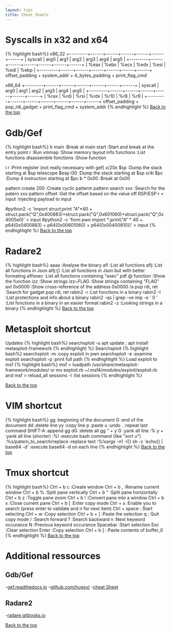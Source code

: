```yaml
---
layout: tips
title: Cheat Sheets
---
```

Syscalls in x32 and x64
==========================
{% highlight bash%}
x86_32
+---------+------+------+------+------+------+------+
| syscall | arg0 | arg1 | arg2 | arg3 | arg4 | arg5 |
+---------+------+------+------+------+------+------+
|   %eax  | %ebx | %ecx | %edx | %esi | %edi | %ebp |
+---------+------+------+------+------+------+------+
offset_padding + system_addr + 4_bytes_padding + print_flag_cmd

x86_64
+---------+------+------+------+------+------+------+
| syscall | arg0 | arg1 | arg2 | arg3 | arg4 | arg5 |
+---------+------+------+------+------+------+------+
|   %rax  | %rdi | %rsi | %rdx | %r10 | %r8  | %r9  |
+---------+------+------+------+------+------+------+
offset_padding + pop_rdi_gadget + print_flag_cmd + system_addr
{% endhighlight %}
[Back to the top](#header)

Gdb/Gef
=======
{% highlight bash%}
b main                      :Break at main 
start                       :Start and break at the entry point
r                           :Run
vmmap                       :Show memory layout
info functions              :List functions
disassemble fonctions       :Show function

i r                         :Print register (not really necessary with gef)
x/20x $sp                   :Dump the stack starting at $sp
telescope $esp l30          :Dump the stack starting at $sp
x/4i $pc                    :Dump 4 instruction starting at $pc
b * 0x00                    :Break at 0x00

pattern create 200          :Create cyclic patterm
pattern search xxx          :Search for the patern xxx
pattern offset              :Get the offset based on the value off RSP/ESP
r < input                   :Injecting payload to input

#python2 -c 'import struct;print "A"*40 + struct.pack("Q",0x400883)+struct.pack("Q",0x601060)+struct.pack("Q",0x4005e0)' > input
#python2 -c 'from pwn import *;print("A" * 40 + p64(0x0400883) + p64(0x00601060) + p64(0x00400810))' > input
{% endhighlight %}
[Back to the top](#header)

Radare2
=======
{% highlight bash%}
aaaa                                        :Analyse the binary
afl                                         :List all functions
aflj                                        :List all functions in Json
aflj:{}                                     :List all functions in Json but with better formating
afl!exec                                    :List all functions containing "exec"
pdf @ function                              :Show the function
izz                                         :Show strings
izz~FLAG                                    :Show strings containing "FLAG"
axt 0x0000                                  :Show cross-reference of the address 0x0000
/a pop rdi, ret                             :Search for gadget pop rdi, ret
rabin2 -i <binary>                          :List fonctions in a binary
rabin2 -I <binary>                          :List protections and info about a binary
rabin2 -qs <binary> | grep -ve imp -e ' 0 ' :List fonctions in a binary in an easier format
rabin2 -z <binary>                          :Looking strings in a binary
{% endhighlight %}
[Back to the top](#header)
  
Metasploit shortcut
===================
Updates
{% highlight bash%}
searchsploit -u
apt  update ; apt install metasploit-framework
{% endhighlight %}
Searchsploit
{% highlight bash%}
searchsploit -m :copy exploit in pwn
searchsploit -e :examine exploit
searchsploit -p :print full path
{% endhighlight %}
Load exploit to msf
{% highlight bash%}
msf > loadpath /usr/share/metasploit-framework/modules/
or
mv exploit.rb ~/.msf4/modules/exploit/exploit.rb and msf > reload_all
sessions -l :list sessions
{% endhighlight %}

[Back to the top](#header)

VIM shortcut
=============
{% highlight bash%}
gg                                            :beginning of the document
G                                             :end of the document
dd                                            :delete line
yy                                            :copy line
p                                             :paste
u                                             :undo
.                                             :repeat last command
SHIFT-A                                       :append
gg dG                                         :delete all
gg " + y G                                    :yank all line 
:% y +                                        :yank all line (shorter)
:%!                                           :execute bash command (like "sort u")
:%s/patern_to_search/replace                  :replace text
:%!xargs -n1 -I{} sh -c 'echo{} | base64 -d'  :execute base64 -d on each line
{% endhighlight %}
[Back to the top](#header)

Tmux shortcut
=============
{% highlight bash%}
Ctrl + b c :Create window
Ctrl + b , :Rename current window
Ctrl + b % :Split pane vertically
Ctrl + b " :Split pane horizontally
Ctrl + b z :Toggle pane zoom
Ctrl + b ! :Convert pane into a window
Ctrl + b x :Close current pane
Ctrl + b [ :Enter copy mode
  Ctrl + s      :Enable you to search 
                 (press enter to validate and n for next item)
  Ctrl + space  : Start selecting
  Ctrl + w      :Copy selection
  Ctrl + b + ]  :Paste the selection 
  q : Quit copy mode
/ :Search forward
? :Search backward
n :Next keyword occurance
N :Previous keyword occurance
Spacebar   :Start selection
Esc        :Clear selection
Enter      :Copy selection
Ctrl + b ] : Paste contents of buffer_0
{% endhighlight %}
[Back to the top](#header)

Additional ressources
=======================

Gdb/Gef
-------
-[gef.readthedocs.io][link1]
-[github.com/hugsy/][link2]
-[cheat Sheet][link3]

Radare2
-------
-[radare.gitbooks.io][link4]

[Back to the top](#header)

[link1]:https://gef.readthedocs.io/en/master/commands/pattern/ 
[link2]:https://github.com/hugsy/gef
[link3]:https://darkdust.net/files/GDB%20Cheat%20Sheet.pdf
[link4]:https://radare.gitbooks.io/radare2book/debugger/migration.html
